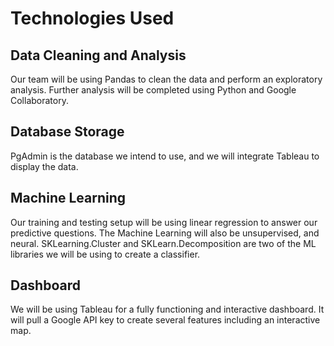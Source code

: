 # Technologies Used
## Data Cleaning and Analysis
Our team will be using Pandas to clean the data and perform an exploratory analysis. Further analysis will be completed using Python and Google Collaboratory.
## Database Storage
PgAdmin is the database we intend to use, and we will integrate Tableau to display the data.
## Machine Learning
Our training and testing setup will be using linear regression to answer our predictive questions. The Machine Learning will also be unsupervised, and neural. SKLearning.Cluster and SKLearn.Decomposition are two of the ML libraries we will be using to create a classifier.
## Dashboard
We will be using Tableau for a fully functioning and interactive dashboard. It will pull a Google API key to create several features including an interactive map.
